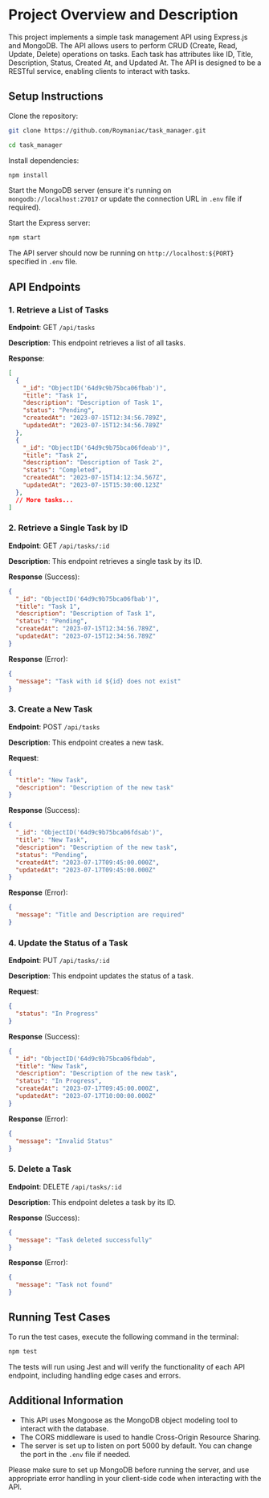 # Project Overview and Description

This project implements a simple task management API using Express.js and MongoDB. The API allows users to perform CRUD (Create, Read, Update, Delete) operations on tasks. Each task has attributes like ID, Title, Description, Status, Created At, and Updated At. The API is designed to be a RESTful service, enabling clients to interact with tasks.

## Setup Instructions

Clone the repository:

```bash
git clone https://github.com/Roymaniac/task_manager.git

cd task_manager
```

Install dependencies:

```bash
npm install
```

Start the MongoDB server (ensure it's running on `mongodb://localhost:27017` or update the connection URL in `.env` file if required).

Start the Express server:

```bash
npm start
```

The API server should now be running on `http://localhost:${PORT}` specified in `.env` file.

## API Endpoints

### 1. Retrieve a List of Tasks

**Endpoint**: GET `/api/tasks`

**Description**: This endpoint retrieves a list of all tasks.

**Response**:

```json
[
  {
    "_id": "ObjectID('64d9c9b75bca06fbab')",
    "title": "Task 1",
    "description": "Description of Task 1",
    "status": "Pending",
    "createdAt": "2023-07-15T12:34:56.789Z",
    "updatedAt": "2023-07-15T12:34:56.789Z"
  },
  {
    "_id": "ObjectID('64d9c9b75bca06fdeab')",
    "title": "Task 2",
    "description": "Description of Task 2",
    "status": "Completed",
    "createdAt": "2023-07-15T14:12:34.567Z",
    "updatedAt": "2023-07-15T15:30:00.123Z"
  },
  // More tasks...
]
```

### 2. Retrieve a Single Task by ID

**Endpoint**: GET `/api/tasks/:id`

**Description**: This endpoint retrieves a single task by its ID.

**Response** (Success):

```json
{
  "_id": "ObjectID('64d9c9b75bca06fbab')",
  "title": "Task 1",
  "description": "Description of Task 1",
  "status": "Pending",
  "createdAt": "2023-07-15T12:34:56.789Z",
  "updatedAt": "2023-07-15T12:34:56.789Z"
}
```

**Response** (Error):

```json
{
  "message": "Task with id ${id} does not exist"
}
```

### 3. Create a New Task

**Endpoint**: POST `/api/tasks`

**Description**: This endpoint creates a new task.

**Request**:

```json
{
  "title": "New Task",
  "description": "Description of the new task"
}
```

**Response** (Success):

```json
{
  "_id": "ObjectID('64d9c9b75bca06fdsab')",
  "title": "New Task",
  "description": "Description of the new task",
  "status": "Pending",
  "createdAt": "2023-07-17T09:45:00.000Z",
  "updatedAt": "2023-07-17T09:45:00.000Z"
}
```

**Response** (Error):

```json
{
  "message": "Title and Description are required"
}
```

### 4. Update the Status of a Task

**Endpoint**: PUT `/api/tasks/:id`

**Description**: This endpoint updates the status of a task.

**Request**:

```json
{
  "status": "In Progress"
}
```

**Response** (Success):

```json
{
  "_id": "ObjectID('64d9c9b75bca06fbdab",
  "title": "New Task",
  "description": "Description of the new task",
  "status": "In Progress",
  "createdAt": "2023-07-17T09:45:00.000Z",
  "updatedAt": "2023-07-17T10:00:00.000Z"
}
```

**Response** (Error):

```json
{
  "message": "Invalid Status"
}
```

### 5. Delete a Task

**Endpoint**: DELETE `/api/tasks/:id`

**Description**: This endpoint deletes a task by its ID.

**Response** (Success):

```json
{
  "message": "Task deleted successfully"
}
```

**Response** (Error):

```json
{
  "message": "Task not found"
}
```

## Running Test Cases

To run the test cases, execute the following command in the terminal:

```bash
npm test
```

The tests will run using Jest and will verify the functionality of each API endpoint, including handling edge cases and errors.

## Additional Information

- This API uses Mongoose as the MongoDB object modeling tool to interact with the database.
- The CORS middleware is used to handle Cross-Origin Resource Sharing.
- The server is set up to listen on port 5000 by default. You can change the port in the `.env` file if needed.

Please make sure to set up MongoDB before running the server, and use appropriate error handling in your client-side code when interacting with the API.
